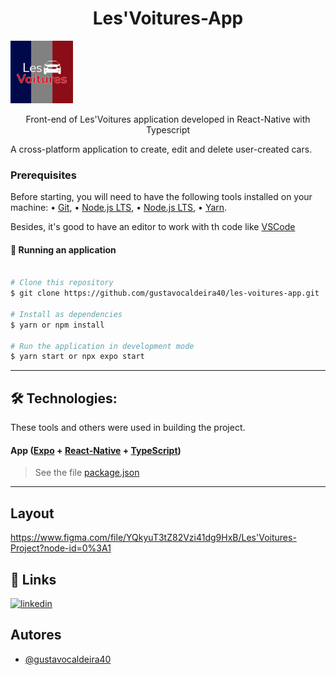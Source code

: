 <h1 align="center">Les'Voitures-App </h1>
<img src="./src/assets/visual/icon.png" alt="Icon of Application" style="width: 100px;height:100px" />

<p align="center">Front-end of Les'Voitures application developed in React-Native with Typescript</p>
<p>A cross-platform application to create, edit and delete user-created cars.</p>

### Prerequisites

Before starting, you will need to have the following tools installed on your machine: • [Git](https://git-scm.com/downloads), • [Node.js LTS](https://nodejs.org/en/download/), • [Node.js LTS](https://nodejs.org/en/download/), • [Yarn](https://yarnpkg.com/getting-started/install).

<p>Besides, it's good to have an editor to work with th code like  <a href="https://code.visualstudio.com/" target="_blank">VSCode</a></p>

#### 🧭 Running an application

```bash

# Clone this repository
$ git clone https://github.com/gustavocaldeira40/les-voitures-app.git

# Install as dependencies
$ yarn or npm install

# Run the application in development mode
$ yarn start or npx expo start

```

---

## 🛠 Technologies:

These tools and others were used in building the project.

#### **App** ([Expo](https://docs.expo.dev/) + [React-Native](https://reactnative.dev/docs/getting-started) + [TypeScript](https://www.typescriptlang.org/))

> See the file [package.json](https://github.com/gustavocaldeira40/les-voitures-app/blob/master/package.json)

---

## Layout

https://www.figma.com/file/YQkyuT3tZ82Vzi41dg9HxB/Les'Voitures-Project?node-id=0%3A1

## 🔗 Links

[![linkedin](https://img.shields.io/badge/linkedin-0A66C2?style=for-the-badge&logo=linkedin&logoColor=white)](https://www.linkedin.com/in/gustavo-henrique-a51889116/)

## Autores

- [@gustavocaldeira40](https://github.com/gustavocaldeira40)
